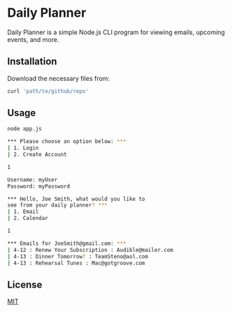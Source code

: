 # Daily Planner

Daily Planner is a simple Node.js CLI program for viewing emails, upcoming events, and more.

## Installation

Download the necessary files from:

```bash
curl 'path/to/github/repo'
```

## Usage

```bash
node app.js

*** Please choose an option below: ***
| 1. Login
| 2. Create Account

1

Username: myUser
Password: myPassword

*** Hello, Joe Smith, what would you like to 
see from your daily planner? ***
| 1. Email
| 2. Calendar

1

*** Emails for JoeSmith@gmail.com: ***
| 4-12 : Renew Your Subscription : Audible@mailer.com
| 4-13 : Dinner Tomorrow? : TeamSteno@aol.com
| 4-13 : Rehearsal Tunes : Mac@gotgroove.com
```

## License
[MIT](https://choosealicense.com/licenses/mit/)
